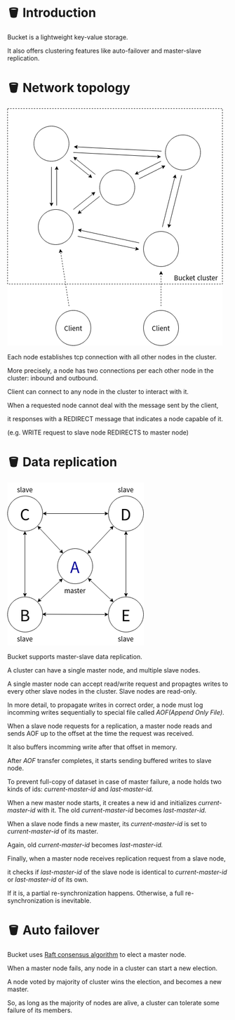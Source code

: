 # 🪣 Introduction

Bucket is a lightweight key-value storage.

It also offers clustering features like auto-failover and master-slave replication.
<br/>
  
# 🪣 Network topology

![topology.png](topology.png)

Each node establishes tcp connection with all other nodes in the cluster.

More precisely, a node has two connections per each other node in the cluster: inbound and outbound.

Client can connect to any node in the cluster to interact with it.

When a requested node cannot deal with the message sent by the client,

it responses with  a REDIRECT message that indicates a node capable of it.

(e.g. WRITE request to slave node REDIRECTS to master node)
<br/>

# 🪣 Data replication

![master-slave.png](master-slave.png)

Bucket supports master-slave data replication.

A cluster can have a single master node, and multiple slave nodes.

A single master node can accept read/write request and propagtes writes to every other slave nodes in the cluster. Slave nodes are read-only.

In more detail, to propagate writes in correct order, a node must log incomming writes sequentially to special file called *AOF(Append Only File)*.

 When a slave node requests for a replication, a master node reads and sends AOF up to the offset at the time the request was received.

It also buffers incomming write after that offset in memory.

After *AOF*  transfer completes, it starts sending buffered writes to slave node.

To prevent full-copy of dataset in case of master failure, a node holds two kinds of ids: *current-master-id* and *last-master-id.*

When a new master node starts, it creates a new id and initializes *current-master-id* with it. The old *current-master-id* becomes *last-master-id.*

When a slave node finds a new master, its *current-master-id* is set to *current-master-id* of its master.  

Again, old *current-master-id* becomes *last-master-id.*

Finally, when a master node receives replication request from a slave node, 

it checks if *last-master-id* of the slave node is identical to *current-master-id* or *last-master-id* of its own.

If it is, a partial re-synchronization happens. Otherwise, a full re-synchronization is inevitable.
<br/>

# 🪣 Auto failover

Bucket uses [Raft consensus algorithm](https://en.wikipedia.org/wiki/Raft_(algorithm)) to elect a master node. 

When a master node fails, any node in a cluster can start a new election.

A node voted by majority of cluster wins the election, and becomes a new master.

So, as long as the majority of nodes are alive, a cluster can tolerate some failure of its members.

